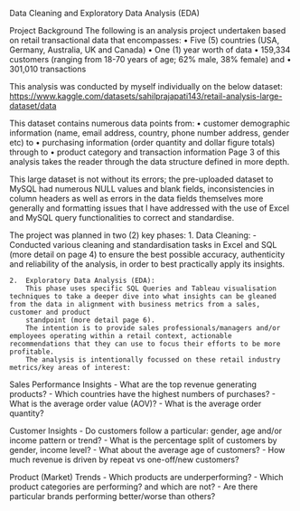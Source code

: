 Data Cleaning and Exploratory Data Analysis (EDA)

Project Background
The following is an analysis project undertaken based on retail transactional data that encompasses: 
    •	Five (5) countries (USA, Germany, Australia, UK and Canada)
    •	One (1) year worth of data
    •	159,334 customers (ranging from 18-70 years of age; 62% male, 38% female) and
    •	301,010 transactions 

This analysis was conducted by myself individually on the below dataset: https://www.kaggle.com/datasets/sahilprajapati143/retail-analysis-large-dataset/data

This dataset contains numerous data points from: 
    •	customer demographic information (name, email address, country, phone number address, gender etc) to
    •	purchasing information (order quantity and dollar figure totals) through to
    •	product category and transaction information
    Page 3 of this analysis takes the reader through the data structure defined in more depth. 

This large dataset is not without its errors; the pre-uploaded dataset to MySQL had numerous NULL values and blank fields, inconsistencies in column headers as well as errors in the data fields themselves more generally and formatting issues that I have addressed with the use of Excel and MySQL query functionalities to correct and standardise. 

The project was planned in two (2) key phases:
    1.	Data Cleaning: 
        -	Conducted various cleaning and standardisation tasks in Excel and SQL (more detail on page 4) to ensure the best possible accuracy, authenticity and reliability of the analysis, in order to best practically 
            apply its insights.  
    
    2.	Exploratory Data Analysis (EDA):
        This phase uses specific SQL Queries and Tableau visualisation techniques to take a deeper dive into what insights can be gleaned from the data in alignment with business metrics from a sales, customer and product   
        standpoint (more detail page 6). 
        The intention is to provide sales professionals/managers and/or employees operating within a retail context, actionable recommendations that they can use to focus their efforts to be more profitable.
        The analysis is intentionally focussed on these retail industry metrics/key areas of interest:

Sales Performance Insights
    -	What are the top revenue generating products?
    -	Which countries have the highest numbers of purchases?
    -	What is the average order value (AOV)?
    -	What is the average order quantity?

Customer Insights 
    -	Do customers follow a particular: gender, age and/or income pattern or trend?
    -	What is the percentage split of customers by gender, income level?
    -	What about the average age of customers?
    -	How much revenue is driven by repeat vs one-off/new customers? 
  
Product (Market) Trends
    -	Which products are underperforming? 
    -	Which product categories are performing? and which are not?
    -	Are there particular brands performing better/worse than others?
